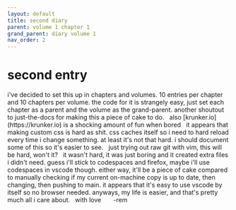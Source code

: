```yaml
---
layout: default
title: second diary
parent: volume 1 chapter 1
grand_parent: diary volume 1
nav_order: 2
---
```

<h1>second entry</h1>
i've decided to set this up in chapters and volumes. 10 entries per chapter and 10 chapters per volume. the code for it is strangely easy, just set each chapter as a parent and the volume as the grand-parent. another shoutout to just-the-docs for making this a piece of cake to do.   
&nbsp;  
also [krunker.io](https://krunker.io) is a shocking amount of fun when bored
&nbsp;  
it appears that making custom css is hard as shit. css caches itself so i need to hard reload every time i change something. at least it's not that hard. i should document some of this so it's easier to see.  
&nbsp;
just trying out raw git with vim, this will be hard, won't it?
&nbsp;   
it wasn't hard, it was just boring and it created extra files i didn't need. guess i'll stick to codespaces and firefox, maybe i'll use codespaces in vscode though. either way, it'll be a piece of cake compared to manually checking if my current on-machine copy is up to date, then changing, then pushing to main.  
it appears that it's easy to use vscode by itself so no browser needed. anyways, my life is easier, and that's pretty much all i care about.
&nbsp;    
with love  
&nbsp; &nbsp; &nbsp; -rem 
